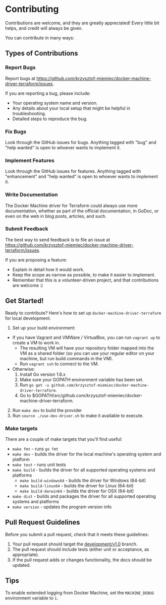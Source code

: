# Contributing

Contributions are welcome, and they are greatly appreciated! Every little bit helps, and credit will always be given.

You can contribute in many ways:

## Types of Contributions

### Report Bugs

Report bugs at https://github.com/krzysztof-miemiec/docker-machine-driver-terraform/issues.

If you are reporting a bug, please include:

* Your operating system name and version.
* Any details about your local setup that might be helpful in troubleshooting.
* Detailed steps to reproduce the bug.

### Fix Bugs

Look through the GitHub issues for bugs. Anything tagged with "bug"
and "help wanted" is open to whoever wants to implement it.

### Implement Features

Look through the GitHub issues for features. Anything tagged with "enhancement"
and "help wanted" is open to whoever wants to implement it.

### Write Documentation

The Docker Machine driver for Terraform could always use more documentation, whether as part of the
official documentation, in GoDoc, or even on the web in blog posts, articles, and such.

### Submit Feedback

The best way to send feedback is to file an issue at https://github.com/krzysztof-miemiec/docker-machine-driver-terraform/issues.

If you are proposing a feature:

* Explain in detail how it would work.
* Keep the scope as narrow as possible, to make it easier to implement.
* Remember that this is a volunteer-driven project, and that contributions are welcome :)

## Get Started!

Ready to contribute? Here's how to set up `docker-machine-driver-terraform` for local development.

1. Set up your build environment:
  * If you have Vagrant and VMWare / VirtualBox, you can run `vagrant up` to create a VM to work in.
    * The resulting VM will have your repository folder mapped into the VM as a shared folder (so you can use your regular editor on your machine, but run build commands in the VM).
    * Run `vagrant ssh` to connect to the VM.
  * Otherwise:
    1. Install Go version 1.6.x
    2. Make sure your GOPATH environment variable has been set.
    3. Run `go get -u github.com/krzysztof-miemiec/docker-machine-driver-terraform`.
    4. Go to $GOPATH/src/github.com/krzysztof-miemiec/docker-machine-driver-terraform.
2. Run `make dev` to build the provider
3. Run `source ./use-dev-driver.sh` to make it available to execute.

### Make targets

There are a couple of make targets that you'll find useful:

* `make fmt` - runs `go fmt`
* `make dev` - builds the driver for the local machine's operating system and platform
* `make test` - runs unit tests
* `make build` - builds the driver for all supported operating systems and platforms
  * `make build-windows64` - builds the driver for Windows (64-bit)
  * `make build-linux64` - builds the driver for Linux (64-bit)
  * `make build-darwin64` - builds the driver for OSX (64-bit)
* `make dist` - builds and packages the driver for all supported operating systems and platforms
* `make version` - updates the program version info

## Pull Request Guidelines

Before you submit a pull request, check that it meets these guidelines:

1. Your pull request should target the [development/v1.0](https://github.com/krzysztof-miemiec/docker-machine-driver-terraform/tree/development/v1.0) branch.
2. The pull request should include tests (either unit or acceptance, as appropriate).
3. If the pull request adds or changes functionality, the docs should be updated.

## Tips

To enable extended logging from Docker Machine, set the `MACHINE_DEBUG` environment variable to `1`.
